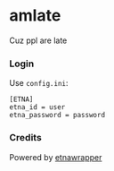 # amlate
Cuz ppl are late

### Login

Use `config.ini`: 
```
[ETNA]
etna_id = user
etna_password = password
```

### Credits
Powered by [etnawrapper](https://github.com/tbobm/etnawrapper)
